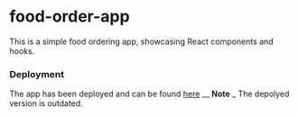 # food-order-app
This is a simple food ordering app, showcasing React components and hooks.
### Deployment
The app has been deployed and can be found [here](https://07-food-order-app.vercel.app/) __
**Note** _
The depolyed version is outdated.
